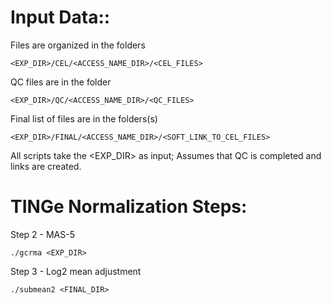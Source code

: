 Input Data::
============

Files are organized in the folders 

    <EXP_DIR>/CEL/<ACCESS_NAME_DIR>/<CEL_FILES>

QC files are in the folder

    <EXP_DIR>/QC/<ACCESS_NAME_DIR>/<QC_FILES>

Final list of files are in the folders(s)

    <EXP_DIR>/FINAL/<ACCESS_NAME_DIR>/<SOFT_LINK_TO_CEL_FILES>

All scripts take the <EXP_DIR> as input; 
Assumes that QC is completed and links are created.

TINGe Normalization Steps:
==========================

Step 2 - MAS-5

    ./gcrma <EXP_DIR>

Step 3 - Log2 mean adjustment

    ./submean2 <FINAL_DIR>

